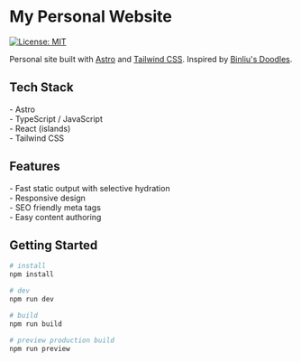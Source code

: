 # My Personal Website

[![License: MIT](https://img.shields.io/badge/License-MIT-yellow.svg)](https://opensource.org/licenses/MIT) 

Personal site built with [Astro](https://astro.build/) and [Tailwind CSS](https://tailwindcss.com/). Inspired by [Binliu's Doodles](https://zhangbinliu.me).

## Tech Stack
\- Astro  
\- TypeScript / JavaScript  
\- React (islands)  
\- Tailwind CSS  

## Features
\- Fast static output with selective hydration  
\- Responsive design  
\- SEO friendly meta tags  
\- Easy content authoring  

## Getting Started

```bash
# install
npm install

# dev
npm run dev

# build
npm run build

# preview production build
npm run preview
